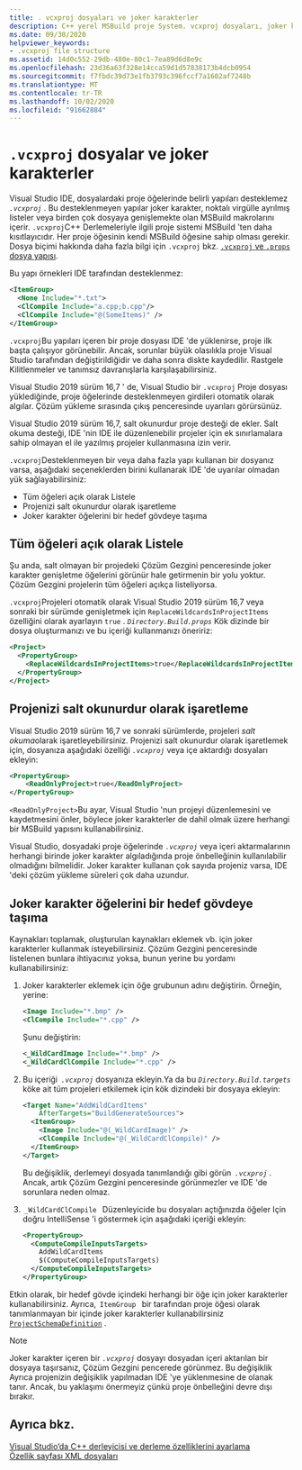 ```yaml
---
title: . vcxproj dosyaları ve joker karakterler
description: C++ yerel MSBuild proje System. vcxproj dosyaları, joker karakterleri işler.
ms.date: 09/30/2020
helpviewer_keywords:
- .vcxproj file structure
ms.assetid: 14d0c552-29db-480e-80c1-7ea89d6d8e9c
ms.openlocfilehash: 23d36a63f328e14cca59d1d57838173b4dcb0954
ms.sourcegitcommit: f7fbdc39d73e1fb3793c396fccf7a1602af7248b
ms.translationtype: MT
ms.contentlocale: tr-TR
ms.lasthandoff: 10/02/2020
ms.locfileid: "91662884"
---
```

# <a name="vcxproj-files-and-wildcards"></a>`.vcxproj` dosyalar ve joker karakterler

Visual Studio IDE, dosyalardaki proje öğelerinde belirli yapıları desteklemez *`.vcxproj`* . Bu desteklenmeyen yapılar joker karakter, noktalı virgülle ayrılmış listeler veya birden çok dosyaya genişlemekte olan MSBuild makrolarını içerir. `.vcxproj`C++ Derlemeleriyle ilgili proje sistemi MSBuild 'ten daha kısıtlayıcıdır. Her proje öğesinin kendi MSBuild öğesine sahip olması gerekir. Dosya biçimi hakkında daha fazla bilgi için `.vcxproj` bkz. [ `.vcxproj` ve `.props` dosya yapısı](vcxproj-file-structure.md).

Bu yapı örnekleri IDE tarafından desteklenmez:

```xml
<ItemGroup>
  <None Include="*.txt">
  <ClCompile Include="a.cpp;b.cpp"/>
  <ClCompile Include="@(SomeItems)" />
</ItemGroup>
```

`.vcxproj`Bu yapıları içeren bir proje dosyası IDE 'de yüklenirse, proje ilk başta çalışıyor görünebilir. Ancak, sorunlar büyük olasılıkla proje Visual Studio tarafından değiştirildiğidir ve daha sonra diskte kaydedilir. Rastgele Kilitlenmeler ve tanımsız davranışlarla karşılaşabilirsiniz.

Visual Studio 2019 sürüm 16,7 ' de, Visual Studio bir `.vcxproj` Proje dosyası yüklediğinde, proje öğelerinde desteklenmeyen girdileri otomatik olarak algılar. Çözüm yükleme sırasında çıkış penceresinde uyarıları görürsünüz.

Visual Studio 2019 sürüm 16,7, salt okunurdur proje desteği de ekler. Salt okuma desteği, IDE 'nin IDE ile düzenlenebilir projeler için ek sınırlamalara sahip olmayan el ile yazılmış projeler kullanmasına izin verir.

`.vcxproj`Desteklenmeyen bir veya daha fazla yapı kullanan bir dosyanız varsa, aşağıdaki seçeneklerden birini kullanarak IDE 'de uyarılar olmadan yük sağlayabilirsiniz:

- Tüm öğeleri açık olarak Listele
- Projenizi salt okunurdur olarak işaretleme
- Joker karakter öğelerini bir hedef gövdeye taşıma

## <a name="list-all-items-explicitly"></a>Tüm öğeleri açık olarak Listele

Şu anda, salt olmayan bir projedeki Çözüm Gezgini penceresinde joker karakter genişletme öğelerini görünür hale getirmenin bir yolu yoktur. Çözüm Gezgini projelerin tüm öğeleri açıkça listeliyorsa.

`.vcxproj`Projeleri otomatik olarak Visual Studio 2019 sürüm 16,7 veya sonraki bir sürümde genişletmek için `ReplaceWildcardsInProjectItems` özelliğini olarak ayarlayın `true` . *`Directory.Build.props`* Kök dizinde bir dosya oluşturmanızı ve bu içeriği kullanmanızı öneririz:

```xml
<Project>
  <PropertyGroup>
    <ReplaceWildcardsInProjectItems>true</ReplaceWildcardsInProjectItems>
  </PropertyGroup>
</Project>
```

## <a name="mark-your-project-as-read-only"></a>Projenizi salt okunurdur olarak işaretleme

Visual Studio 2019 sürüm 16,7 ve sonraki sürümlerde, projeleri *salt okuma*olarak işaretleyebilirsiniz. Projenizi salt okunurdur olarak işaretlemek için, dosyanıza aşağıdaki özelliği *`.vcxproj`* veya içe aktardığı dosyaları ekleyin:

```xml
<PropertyGroup>
    <ReadOnlyProject>true</ReadOnlyProject>
</PropertyGroup>
```

`<ReadOnlyProject>`Bu ayar, Visual Studio 'nun projeyi düzenlemesini ve kaydetmesini önler, böylece joker karakterler de dahil olmak üzere herhangi bir MSBuild yapısını kullanabilirsiniz.

Visual Studio, dosyadaki proje öğelerinde *`.vcxproj`* veya içeri aktarmalarının herhangi birinde joker karakter algıladığında proje önbelleğinin kullanılabilir olmadığını bilmelidir. Joker karakter kullanan çok sayıda projeniz varsa, IDE 'deki çözüm yükleme süreleri çok daha uzundur.

## <a name="move-wildcard-items-to-a-target-body"></a>Joker karakter öğelerini bir hedef gövdeye taşıma

Kaynakları toplamak, oluşturulan kaynakları eklemek vb. için joker karakterler kullanmak isteyebilirsiniz. Çözüm Gezgini penceresinde listelenen bunlara ihtiyacınız yoksa, bunun yerine bu yordamı kullanabilirsiniz:

1. Joker karakterler eklemek için öğe grubunun adını değiştirin. Örneğin, yerine:

   ```xml
   <Image Include="*.bmp" />
   <ClCompile Include="*.cpp" />
   ```

   Şunu değiştirin:

   ```xml
   <_WildCardImage Include="*.bmp" />
   <_WildCardClCompile Include="*.cpp" />
   ```

1. Bu içeriği  *`.vcxproj`* dosyanıza ekleyin.Ya da bu *`Directory.Build.targets`* köke ait tüm projeleri etkilemek için kök dizindeki bir dosyaya ekleyin:

   ```xml
   <Target Name="AddWildCardItems"
       AfterTargets="BuildGenerateSources">
     <ItemGroup>
       <Image Include="@(_WildCardImage)" />
       <ClCompile Include="@(_WildCardClCompile)" />
     </ItemGroup>
   </Target>
   ```

   Bu değişiklik, derlemeyi dosyada tanımlandığı gibi görün  *`.vcxproj`* . Ancak, artık Çözüm Gezgini penceresinde görünmezler ve IDE 'de sorunlara neden olmaz.

1.  `_WildCardClCompile`   Düzenleyicide bu dosyaları açtığınızda öğeler Için doğru IntelliSense 'i göstermek için aşağıdaki içeriği ekleyin:

   ```xml
   <PropertyGroup>
     <ComputeCompileInputsTargets>
       AddWildCardItems
       $(ComputeCompileInputsTargets)
     </ComputeCompileInputsTargets>
   </PropertyGroup>
   ```

Etkin olarak, bir hedef gövde içindeki herhangi bir öğe için joker karakterler kullanabilirsiniz. Ayrıca,  `ItemGroup`   bir tarafından proje öğesi olarak tanımlanmayan bir içinde joker karakterler kullanabilirsiniz [`ProjectSchemaDefinition`](https://devblogs.microsoft.com/cppblog/vc-MSBuild-extensibility-example/) .

> [!NOTE]
> Joker karakter içeren bir *`.vcxproj`* dosyayı dosyadan içeri aktarılan bir dosyaya taşırsanız, Çözüm Gezgini pencerede görünmez. Bu değişiklik Ayrıca projenizin değişiklik yapılmadan IDE 'ye yüklenmesine de olanak tanır. Ancak, bu yaklaşımı önermeyiz çünkü proje önbelleğini devre dışı bırakır.

## <a name="see-also"></a>Ayrıca bkz.

[Visual Studio’da C++ derleyicisi ve derleme özelliklerini ayarlama](../working-with-project-properties.md)<br/>
[Özellik sayfası XML dosyaları](property-page-xml-files.md)

